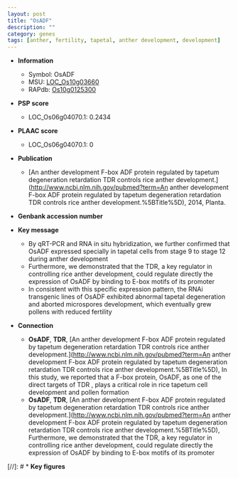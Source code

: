 ```yaml
---
layout: post
title: "OsADF"
description: ""
category: genes
tags: [anther, fertility, tapetal, anther development, development]
---
```


* **Information**  
    + Symbol: OsADF  
    + MSU: [LOC_Os10g03660](http://rice.plantbiology.msu.edu/cgi-bin/ORF_infopage.cgi?orf=LOC_Os10g03660)  
    + RAPdb: [Os10g0125300](http://rapdb.dna.affrc.go.jp/viewer/gbrowse_details/irgsp1?name=Os10g0125300)  

* **PSP score**  
    + LOC_Os06g04070.1: 0.2434 

* **PLAAC score**  
    + LOC_Os06g04070.1: 0 

* **Publication**  
    + [An anther development F-box ADF protein regulated by tapetum degeneration retardation TDR controls rice anther development.](http://www.ncbi.nlm.nih.gov/pubmed?term=An anther development F-box ADF protein regulated by tapetum degeneration retardation TDR controls rice anther development.%5BTitle%5D), 2014, Planta.

* **Genbank accession number**  

* **Key message**  
    + By qRT-PCR and RNA in situ hybridization, we further confirmed that OsADF expressed specially in tapetal cells from stage 9 to stage 12 during anther development
    + Furthermore, we demonstrated that the TDR, a key regulator in controlling rice anther development, could regulate directly the expression of OsADF by binding to E-box motifs of its promoter
    + In consistent with this specific expression pattern, the RNAi transgenic lines of OsADF exhibited abnormal tapetal degeneration and aborted microspores development, which eventually grew pollens with reduced fertility

* **Connection**  
    + __OsADF__, __TDR__, [An anther development F-box ADF protein regulated by tapetum degeneration retardation TDR controls rice anther development.](http://www.ncbi.nlm.nih.gov/pubmed?term=An anther development F-box ADF protein regulated by tapetum degeneration retardation TDR controls rice anther development.%5BTitle%5D), In this study, we reported that a F-box protein, OsADF, as one of the direct targets of TDR , plays a critical role in rice tapetum cell development and pollen formation
    + __OsADF__, __TDR__, [An anther development F-box ADF protein regulated by tapetum degeneration retardation TDR controls rice anther development.](http://www.ncbi.nlm.nih.gov/pubmed?term=An anther development F-box ADF protein regulated by tapetum degeneration retardation TDR controls rice anther development.%5BTitle%5D), Furthermore, we demonstrated that the TDR, a key regulator in controlling rice anther development, could regulate directly the expression of OsADF by binding to E-box motifs of its promoter

[//]: # * **Key figures**  


